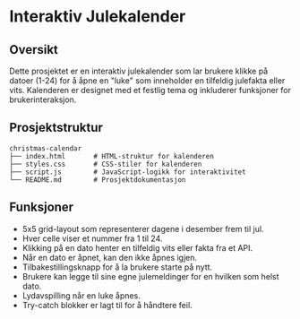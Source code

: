 # Interaktiv Julekalender

## Oversikt
Dette prosjektet er en interaktiv julekalender som lar brukere klikke på datoer (1-24) for å åpne en "luke" som inneholder en tilfeldig julefakta eller vits. Kalenderen er designet med et festlig tema og inkluderer funksjoner for brukerinteraksjon.

## Prosjektstruktur
```
christmas-calendar
├── index.html       # HTML-struktur for kalenderen
├── styles.css       # CSS-stiler for kalenderen
├── script.js        # JavaScript-logikk for interaktivitet
└── README.md        # Prosjektdokumentasjon
```

## Funksjoner
- 5x5 grid-layout som representerer dagene i desember frem til jul.
- Hver celle viser et nummer fra 1 til 24.
- Klikking på en dato henter en tilfeldig vits eller fakta fra et API.
- Når en dato er åpnet, kan den ikke åpnes igjen.
- Tilbakestillingsknapp for å la brukere starte på nytt.
- Brukere kan legge til sine egne julemeldinger for en hvilken som helst dato.
- Lydavspilling når en luke åpnes.
- Try-catch blokker er lagt til for å håndtere feil.